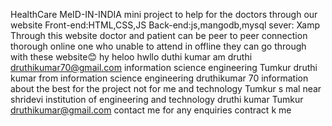  HealthCare MeID-IN-INDIA mini project
to help for the doctors through our website
Front-end:HTML,CSS,JS
Back-end:js,mangodb,mysql
sever: Xamp 
Through this website doctor and patient can be peer to peer connection thorough online
one who unable to attend in offline they can go through with these website😊
hy heloo hwllo duthi kumar
am druthi druthikumar70@gmail.com
information science engineering Tumkur 
druthi kumar from information science engineering  druthikumar 70 information about the best for the project not for me and technology Tumkur s mal near shridevi institution of engineering and technology 
druthi kumar Tumkur 
druthikumar@gmail.com contact me for any enquiries 
contract k me

